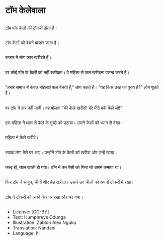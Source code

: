 # टॉम केलेवाला

##
टॉम पके केलों की टोकरी ढोता हैं।

##
टॉम केलों को बेचने बाज़ार जाता है।

##
बाज़ार में लोग फल खरीदते हैं।

##
पर कोई टॉम के केलों को नहीं खरीदता। वे महिला से फल खरीदना पसन्द करते हैं।

##
"हमारे समाज में केवल महिलाएं फल बेचती हैं," लोग कहते हैं। "यह किस तरह का पुरुष है?" लोग पूछते हैं।

##
पर टॉम ने हार नहीं मानी। वह बोलता "मेरे केले खरीदो! मेरे मीठे पके केले लो!"

##
एक महिला ने थाल से केले के गुच्छे को उठाया। उसने केलों को ध्यान से देखा।

##
महिला ने केले खरीदे।

##
ज्यादा लोग ठेले पर आए। उन्होंने टॉम के केलों को खरीदा और उन्हेंं खाया।

##
जल्द ही, थाल खाली हो गया। टॉम ने उन पैसों को गिना जो उसने कमाया था।

##
फिर टॉम ने साबुन, चीनी और ब्रेड खरीदा। उसने उन चीज़ों को अपनी टोकरी में रखा।

##
टॉम ने टोकरी को अपने सिर पर रखा और घर गया।

##
* License: [CC-BY]
* Text: Humphreys Odunga
* Illustration: Zablon Alex Nguku
* Translation: Nandani
* Language: hi
